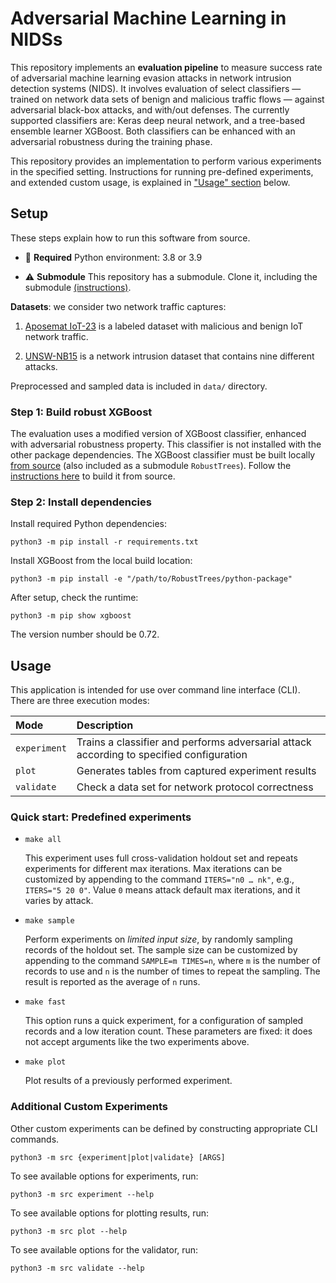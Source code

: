 # Adversarial Machine Learning in NIDSs

This repository implements an **evaluation pipeline** to measure success rate of adversarial machine learning evasion
attacks in network intrusion detection systems (NIDS). It involves evaluation of select classifiers — trained on network
data sets of benign and malicious traffic flows — against adversarial black-box attacks, and with/out defenses. The
currently supported classifiers are: Keras deep neural network, and a tree-based ensemble learner XGBoost. Both
classifiers can be enhanced with an adversarial robustness during the training phase.

This repository provides an implementation to perform various experiments in the specified setting. Instructions for
running pre-defined experiments, and extended custom usage, is explained in ["Usage" section](#usage) below.

## Setup

These steps explain how to run this software from source.

- :snake: **Required** Python environment: 3.8 or 3.9

- :warning: **Submodule** This repository has a submodule. Clone it, including the submodule
  [(instructions)](https://stackoverflow.com/a/4438292).

**Datasets**: we consider two network traffic captures:

1. [Aposemat IoT-23](https://www.stratosphereips.org/datasets-iot23/) is a labeled dataset with malicious and benign IoT
   network traffic.

2. [UNSW-NB15](https://research.unsw.edu.au/projects/unsw-nb15-dataset) is a network intrusion dataset that contains
   nine different attacks.

Preprocessed and sampled data is included in `data/` directory.

### Step 1: Build robust XGBoost

The evaluation uses a modified version of XGBoost classifier, enhanced with adversarial robustness property. This
classifier is not installed with the other package dependencies. The XGBoost classifier must be built
locally [from source](https://github.com/chenhongge/RobustTrees) (also included as a submodule `RobustTrees`). Follow
the
[instructions here](https://github.com/chenhongge/RobustTrees/tree/master/python-package#from-source) to build it from
source.

### Step 2: Install dependencies

Install required Python dependencies:

```
python3 -m pip install -r requirements.txt
```

Install XGBoost from the local build location:

```
python3 -m pip install -e "/path/to/RobustTrees/python-package"
```

After setup, check the runtime:

```
python3 -m pip show xgboost
```

The version number should be 0.72.

## Usage

This application is intended for use over command line interface (CLI). There are three execution modes:

| Mode         | Description                                                                              |
|:-------------|:-----------------------------------------------------------------------------------------|
| `experiment` | Trains a classifier and performs adversarial attack according to specified configuration |
| `plot`       | Generates tables from captured experiment results                                        |
| `validate`   | Check a data set for network protocol correctness                                        |

### Quick start: Predefined experiments

* `make all`

  This experiment uses full cross-validation holdout set and repeats experiments for different max iterations. Max
  iterations can be customized by appending to the command `ITERS="n0 … nk"`, e.g., `ITERS="5 20 0"`. Value `0` means
  attack default max iterations, and it varies by attack.

* `make sample`

  Perform experiments on _limited input size_, by randomly sampling records of the holdout set. The sample size can be
  customized by appending to the command `SAMPLE=m TIMES=n`, where `m` is the number of records to use and `n` is the
  number of times to repeat the sampling. The result is reported as the average of `n` runs.

* `make fast`

  This option runs a quick experiment, for a configuration of sampled records and a low iteration count. 
  These parameters are fixed: it does not accept arguments like the two experiments above.

* `make plot`

  Plot results of a previously performed experiment. 

### Additional Custom Experiments

Other custom experiments can be defined by constructing appropriate CLI commands.

```
python3 -m src {experiment|plot|validate} [ARGS]
```

To see available options for experiments, run:

```
python3 -m src experiment --help
```

To see available options for plotting results, run:

```
python3 -m src plot --help
```

To see available options for the validator, run:

```
python3 -m src validate --help
```
